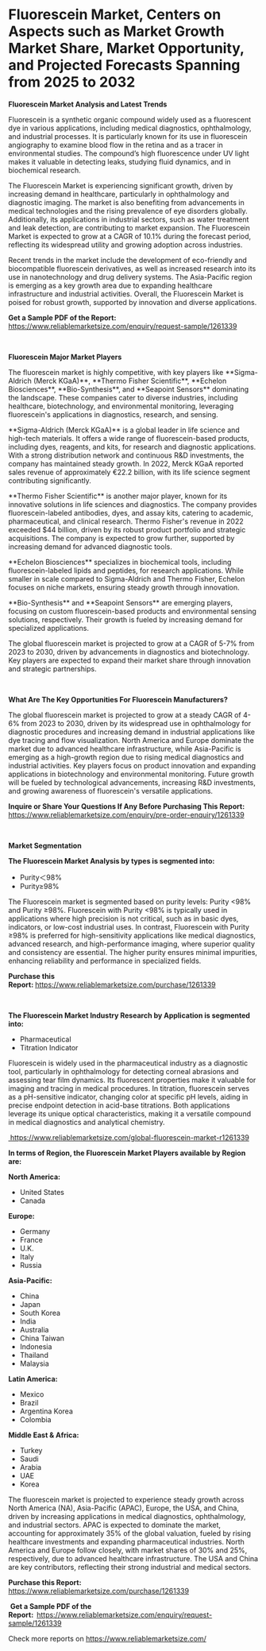 <p><h1>Fluorescein Market, Centers on Aspects such as Market Growth Market Share, Market Opportunity, and Projected Forecasts Spanning from 2025 to 2032</h1></p><p><strong>Fluorescein Market Analysis and Latest Trends</strong></p>
<p><p>Fluorescein is a synthetic organic compound widely used as a fluorescent dye in various applications, including medical diagnostics, ophthalmology, and industrial processes. It is particularly known for its use in fluorescein angiography to examine blood flow in the retina and as a tracer in environmental studies. The compound’s high fluorescence under UV light makes it valuable in detecting leaks, studying fluid dynamics, and in biochemical research.</p><p>The Fluorescein Market is experiencing significant growth, driven by increasing demand in healthcare, particularly in ophthalmology and diagnostic imaging. The market is also benefiting from advancements in medical technologies and the rising prevalence of eye disorders globally. Additionally, its applications in industrial sectors, such as water treatment and leak detection, are contributing to market expansion. The Fluorescein Market is expected to grow at a CAGR of 10.1% during the forecast period, reflecting its widespread utility and growing adoption across industries.</p><p>Recent trends in the market include the development of eco-friendly and biocompatible fluorescein derivatives, as well as increased research into its use in nanotechnology and drug delivery systems. The Asia-Pacific region is emerging as a key growth area due to expanding healthcare infrastructure and industrial activities. Overall, the Fluorescein Market is poised for robust growth, supported by innovation and diverse applications.</p></p>
<p><strong>Get a Sample PDF of the Report:&nbsp;</strong> <a href="https://www.reliablemarketsize.com/enquiry/request-sample/1261339?utm_campaign=2124&utm_medium=2&utm_source=Github&utm_content=ia&utm_term=26012025&utm_id=fluorescein">https://www.reliablemarketsize.com/enquiry/request-sample/1261339</a></p>
<p>&nbsp;</p>
<p><strong>Fluorescein Major Market Players</strong></p>
<p><p>The fluorescein market is highly competitive, with key players like **Sigma-Aldrich (Merck KGaA)**, **Thermo Fisher Scientific**, **Echelon Biosciences**, **Bio-Synthesis**, and **Seapoint Sensors** dominating the landscape. These companies cater to diverse industries, including healthcare, biotechnology, and environmental monitoring, leveraging fluorescein's applications in diagnostics, research, and sensing.</p><p>**Sigma-Aldrich (Merck KGaA)** is a global leader in life science and high-tech materials. It offers a wide range of fluorescein-based products, including dyes, reagents, and kits, for research and diagnostic applications. With a strong distribution network and continuous R&D investments, the company has maintained steady growth. In 2022, Merck KGaA reported sales revenue of approximately €22.2 billion, with its life science segment contributing significantly.</p><p>**Thermo Fisher Scientific** is another major player, known for its innovative solutions in life sciences and diagnostics. The company provides fluorescein-labeled antibodies, dyes, and assay kits, catering to academic, pharmaceutical, and clinical research. Thermo Fisher's revenue in 2022 exceeded $44 billion, driven by its robust product portfolio and strategic acquisitions. The company is expected to grow further, supported by increasing demand for advanced diagnostic tools.</p><p>**Echelon Biosciences** specializes in biochemical tools, including fluorescein-labeled lipids and peptides, for research applications. While smaller in scale compared to Sigma-Aldrich and Thermo Fisher, Echelon focuses on niche markets, ensuring steady growth through innovation.</p><p>**Bio-Synthesis** and **Seapoint Sensors** are emerging players, focusing on custom fluorescein-based products and environmental sensing solutions, respectively. Their growth is fueled by increasing demand for specialized applications.</p><p>The global fluorescein market is projected to grow at a CAGR of 5-7% from 2023 to 2030, driven by advancements in diagnostics and biotechnology. Key players are expected to expand their market share through innovation and strategic partnerships.</p></p>
<p>&nbsp;</p>
<p><strong>What Are The Key Opportunities For Fluorescein Manufacturers?</strong></p>
<p><p>The global fluorescein market is projected to grow at a steady CAGR of 4-6% from 2023 to 2030, driven by its widespread use in ophthalmology for diagnostic procedures and increasing demand in industrial applications like dye tracing and flow visualization. North America and Europe dominate the market due to advanced healthcare infrastructure, while Asia-Pacific is emerging as a high-growth region due to rising medical diagnostics and industrial activities. Key players focus on product innovation and expanding applications in biotechnology and environmental monitoring. Future growth will be fueled by technological advancements, increasing R&D investments, and growing awareness of fluorescein's versatile applications.</p></p>
<p><strong>Inquire or Share Your Questions If Any Before Purchasing This Report:</strong> <a href="https://www.reliablemarketsize.com/enquiry/pre-order-enquiry/1261339?utm_campaign=2124&utm_medium=2&utm_source=Github&utm_content=ia&utm_term=26012025&utm_id=fluorescein">https://www.reliablemarketsize.com/enquiry/pre-order-enquiry/1261339</a></p>
<p>&nbsp;</p>
<p><strong>Market Segmentation</strong></p>
<p><strong>The Fluorescein Market Analysis by types is segmented into:</strong></p>
<p><ul><li>Purity＜98%</li><li>Purity≥98%</li></ul></p>
<p><p>The Fluorescein market is segmented based on purity levels: Purity <98% and Purity ≥98%. Fluorescein with Purity <98% is typically used in applications where high precision is not critical, such as in basic dyes, indicators, or low-cost industrial uses. In contrast, Fluorescein with Purity ≥98% is preferred for high-sensitivity applications like medical diagnostics, advanced research, and high-performance imaging, where superior quality and consistency are essential. The higher purity ensures minimal impurities, enhancing reliability and performance in specialized fields.</p></p>
<p><strong>Purchase this Report:&nbsp;</strong><a href="https://www.reliablemarketsize.com/purchase/1261339?utm_campaign=2124&utm_medium=2&utm_source=Github&utm_content=ia&utm_term=26012025&utm_id=fluorescein">https://www.reliablemarketsize.com/purchase/1261339</a></p>
<p>&nbsp;</p>
<p><strong>The Fluorescein Market Industry Research by Application is segmented into:</strong></p>
<p><ul><li>Pharmaceutical</li><li>Titration Indicator</li></ul></p>
<p><p>Fluorescein is widely used in the pharmaceutical industry as a diagnostic tool, particularly in ophthalmology for detecting corneal abrasions and assessing tear film dynamics. Its fluorescent properties make it valuable for imaging and tracing in medical procedures. In titration, fluorescein serves as a pH-sensitive indicator, changing color at specific pH levels, aiding in precise endpoint detection in acid-base titrations. Both applications leverage its unique optical characteristics, making it a versatile compound in medical diagnostics and analytical chemistry.</p></p>
<p><a href="https://www.reliablemarketsize.com/global-fluorescein-market-r1261339?utm_campaign=2124&utm_medium=2&utm_source=Github&utm_content=ia&utm_term=26012025&utm_id=fluorescein">&nbsp;https://www.reliablemarketsize.com/global-fluorescein-market-r1261339</a></p>
<p><strong>In terms of Region, the Fluorescein Market Players available by Region are:</strong></p>
<p>
    <p> <strong> North America: </strong>
        <ul>
            <li>United States</li>
            <li>Canada</li>
        </ul>
        </p> 
    <p> <strong> Europe: </strong>
        <ul>
            <li>Germany</li>
            <li>France</li>
            <li>U.K.</li>
            <li>Italy</li>
            <li>Russia</li>
        </ul>
        </p> 
    <p> <strong> Asia-Pacific: </strong>
        <ul>
            <li>China</li>
            <li>Japan</li>
            <li>South Korea</li>
            <li>India</li>
            <li>Australia</li>
            <li>China Taiwan</li>
            <li>Indonesia</li>
            <li>Thailand</li>
            <li>Malaysia</li>
        </ul>
        </p> 
    <p> <strong> Latin America: </strong>
        <ul>
            <li>Mexico</li>
            <li>Brazil</li>
            <li>Argentina Korea</li>
            <li>Colombia</li>
        </ul>
        </p> 
    <p> <strong> Middle East & Africa: </strong>
        <ul>
            <li>Turkey</li>
            <li>Saudi</li>
            <li>Arabia</li>
            <li>UAE</li>
            <li>Korea</li>
        </ul>
    </p>
    </p>
<p><p>The fluorescein market is projected to experience steady growth across North America (NA), Asia-Pacific (APAC), Europe, the USA, and China, driven by increasing applications in medical diagnostics, ophthalmology, and industrial sectors. APAC is expected to dominate the market, accounting for approximately 35% of the global valuation, fueled by rising healthcare investments and expanding pharmaceutical industries. North America and Europe follow closely, with market shares of 30% and 25%, respectively, due to advanced healthcare infrastructure. The USA and China are key contributors, reflecting their strong industrial and medical sectors.</p></p>
<p><strong>Purchase this Report: </strong><a href="https://www.reliablemarketsize.com/purchase/1261339?utm_campaign=2124&utm_medium=2&utm_source=Github&utm_content=ia&utm_term=26012025&utm_id=fluorescein">https://www.reliablemarketsize.com/purchase/1261339</a></p>
<p>&nbsp;<strong>Get a Sample PDF of the Report:&nbsp;&nbsp;</strong><a href="https://www.reliablemarketsize.com/enquiry/request-sample/1261339?utm_campaign=2124&utm_medium=2&utm_source=Github&utm_content=ia&utm_term=26012025&utm_id=fluorescein">https://www.reliablemarketsize.com/enquiry/request-sample/1261339</a></p>
<p><strong></strong></p>
<p>Check more reports on <a href="https://www.reliablemarketsize.com/?utm_campaign=2124&utm_medium=2&utm_source=Github&utm_content=ia&utm_term=26012025&utm_id=fluorescein">https://www.reliablemarketsize.com/</a></p>